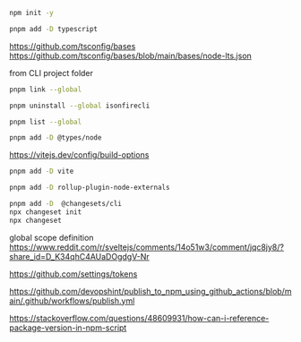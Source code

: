 ```bash
npm init -y
```

```bash
pnpm add -D typescript
```

https://github.com/tsconfig/bases
https://github.com/tsconfig/bases/blob/main/bases/node-lts.json

from CLI project folder
```bash
pnpm link --global
```
```bash
pnpm uninstall --global isonfirecli
```


```bash
pnpm list --global
```


```bash
pnpm add -D @types/node
```

https://vitejs.dev/config/build-options
```bash
pnpm add -D vite
```


```bash
pnpm add -D rollup-plugin-node-externals
```


```bash
pnpm add -D  @changesets/cli
npx changeset init
npx changeset
```



global scope definition
https://www.reddit.com/r/sveltejs/comments/14o51w3/comment/jqc8jy8/?share_id=D_K34qhC4AUaDOgdgV-Nr


https://github.com/settings/tokens


https://github.com/devopshint/publish_to_npm_using_github_actions/blob/main/.github/workflows/publish.yml


https://stackoverflow.com/questions/48609931/how-can-i-reference-package-version-in-npm-script
